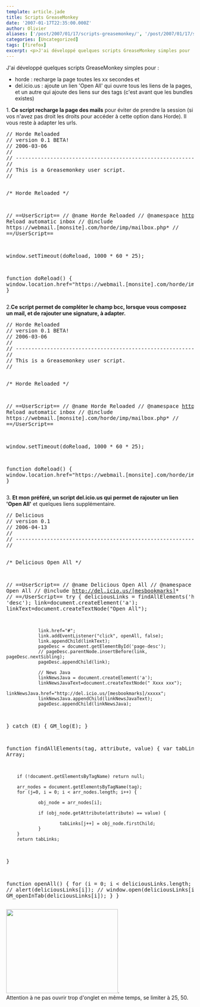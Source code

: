 ```yaml
---
template: article.jade
title: Scripts GreaseMonkey
date: '2007-01-17T22:35:00.000Z'
author: Olivier
aliases: ['/post/2007/01/17/scripts-greasemonkey/', '/post/2007/01/17/sripts-greasemonkey/', '/post/2007/01/17/sripts-greasemonkey/']
categories: [Uncategorized]
tags: [firefox]
excerpt: <p>J'ai développé quelques scripts GreaseMonkey simples pour :</p> <ul> <li>horde : recharge la page toutes les xx secondes et</li> <li>del.icio.us : ajoute un lien 'Open All' qui ouvre tous les liens de la pages, et un autre qui ajoute des liens sur des tags (c'est avant que les bundles existes)</li> </ul>
---
```


<p>J'ai développé quelques scripts GreaseMonkey simples pour :</p> <ul> <li>horde : recharge la page toutes les xx secondes et</li> <li>del.icio.us : ajoute un lien 'Open All' qui ouvre tous les liens de la pages, et un autre qui ajoute des liens sur des tags (c'est avant que les bundles existes)</li> </ul>
<!--more-->
<p>1. <strong>Ce script recharge la page des mails</strong> pour éviter de prendre la session (si vos n'avez pas droit les droits pour accéder à cette option dans Horde). Il vous reste à adapter les urls.</p> 
<pre class="prettyprint lang-js">
// Horde Reloaded
// version 0.1 BETA!
// 2006-03-06
//
// --------------------------------------------------------------------
//
// This is a Greasemonkey user script.
//

/* Horde Reloaded
*/

// ==UserScript==
// @name          Horde Reloaded
// @namespace     http://www.bazoud.com
// @description   Reload automatic inbox
// @include       https://webmail.[monsite].com/horde/imp/mailbox.php*
// ==/UserScript==

window.setTimeout(doReload, 1000 * 60 * 25);

function doReload() {
        window.location.href="https://webmail.[monsite].com/horde/imp/mailbox.php";
}
</pre> 
<p>2.<strong>Ce script permet de compléter le champ bcc, lorsque vous composez un mail, et de rajouter une signature, à adapter.</strong>
<pre class="prettyprint lang-js">
// Horde Reloaded
// version 0.1 BETA!
// 2006-03-06
//
// --------------------------------------------------------------------
//
// This is a Greasemonkey user script.
//

/* Horde Reloaded
*/

// ==UserScript==
// @name          Horde Reloaded
// @namespace     http://www.bazoud.com
// @description   Reload automatic inbox
// @include       https://webmail.[monsite].com/horde/imp/mailbox.php*
// ==/UserScript==

window.setTimeout(doReload, 1000 * 60 * 25);

function doReload() {
        window.location.href="https://webmail.[monsite].com/horde/imp/mailbox.php";
}
</pre>
<p>3. <strong>Et mon préféré, un script del.icio.us qui permet de rajouter un lien 'Open All'</strong> et quelques liens supplémentaire.</p> 
<pre class="prettyprint lang-js">
// Delicious
// version 0.1
// 2006-04-13
//
// --------------------------------------------------------------------
//

/* Delicious Open All
*/

// ==UserScript==
// @name          Delicious Open All
// @namespace     http://www.bazoud.com
// @description   Open All
// @include       http://del.icio.us/[mesbookmarks]*
// ==/UserScript==
try {
                deliciousLinks = findAllElements('h4', 'class', 'desc');
                link=document.createElement('a');
                linkText=document.createTextNode("Open All");

                link.href="#"; 
                link.addEventListener("click", openAll, false); 
                link.appendChild(linkText); 
                pageDesc = document.getElementById('page-desc');
                // pageDesc.parentNode.insertBefore(link, pageDesc.nextSibling);
                pageDesc.appendChild(link);
                
                // News Java
                linkNewsJava = document.createElement('a');
                linkNewsJavaText=document.createTextNode(" Xxxx xxx");
                linkNewsJava.href="http://del.icio.us/[mesbookmarks]/xxxxx";
                linkNewsJava.appendChild(linkNewsJavaText);
                pageDesc.appendChild(linkNewsJava);

} catch (E) {
        GM_log(E);
}

function findAllElements(tag, attribute, value) {
        var tabLinks = new Array;

        if (!document.getElementsByTagName) return null;

        arr_nodes = document.getElementsByTagName(tag);
        for (j=0, i = 0; i < arr_nodes.length; i++) {

                obj_node = arr_nodes[i];

                if (obj_node.getAttribute(attribute) == value) {

                        tabLinks[j++] = obj_node.firstChild;
                }
        }
        return tabLinks;

}

function openAll() {
        for (i = 0; i < deliciousLinks.length; i++) {
                // alert(deliciousLinks[i]);
                // window.open(deliciousLinks[i]);
                GM_openInTab(deliciousLinks[i]);
        }
}
</pre> 
<p><a href="/public/billets/DeliciousOpenAll.png"><a href="/images/DeliciousOpenAll.png"><img src="/images/DeliciousOpenAll-300x225.png" alt="" title="DeliciousOpenAll" width="300" height="225" class="alignnone size-medium wp-image-80" /></a>. 
<br />
Attention à ne pas ouvrir trop d'onglet en même temps, se limiter à 25, 50.</p>
